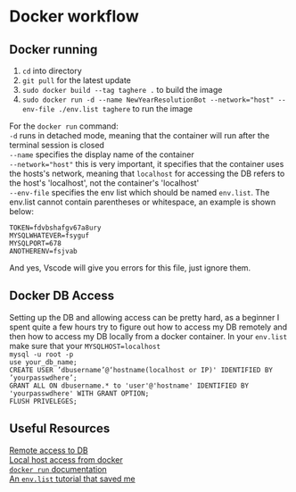 # Docker workflow

## Docker running
1. `cd` into directory
2. `git pull` for the latest update
3. `sudo docker build --tag taghere .` to build the image
4. `sudo docker run -d --name NewYearResolutionBot --network="host" --env-file ./env.list taghere` to run the image

For the `docker run` command:  
`-d` runs in detached mode, meaning that the container will run after the terminal session is closed  
`--name` specifies the display name of the container  
`--network="host"` this is very important, it specifies that the  container uses the hosts's network, meaning that `localhost` for accessing the DB refers to the host's 'localhost', not the container's 'localhost'  
`--env-file` specifies the env list which should be named `env.list`. The env.list cannot contain parentheses or whitespace, an example is shown below:  
```
TOKEN=fdvbshafgv67a8ury
MYSQLWHATEVER=fsyguf
MYSQLPORT=678
ANOTHERENV=fsjvab
```
And yes, Vscode will give you errors for this file, just ignore them.  

## Docker DB Access
Setting up the DB and allowing access can be pretty hard, as a beginner I spent quite a few hours try to figure out how to access my DB remotely and then how to access my DB locally from a docker container. In your `env.list` make sure that your `MYSQLHOST=localhost`  
`mysql -u root -p`  
`use your_db_name;`  
`CREATE USER ’dbusername’@‘hostname(localhost or IP)' IDENTIFIED BY ’yourpasswdhere’;`  
`GRANT ALL ON dbusername.* to 'user'@'hostname' IDENTIFIED BY 'yourpasswdhere' WITH GRANT OPTION;`  
`FLUSH PRIVELEGES;`

## Useful Resources
[Remote access to DB](https://webdock.io/en/docs/how-guides/database-guides/how-enable-remote-access-your-mariadbmysql-database)  
[Local host access from docker](https://stackoverflow.com/questions/24319662/from-inside-of-a-docker-container-how-do-i-connect-to-the-localhost-of-the-mach)  
[`docker run` documentation](https://docs.docker.com/engine/reference/commandline/run/)  
[An `env.list` tutorial that saved me](https://www.youtube.com/watch?v=DeeEzir3rjY)